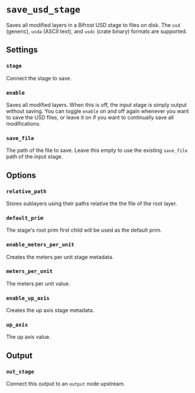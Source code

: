 # `save_usd_stage`

Saves all modified layers in a Bifrost USD stage to files on disk. The `usd` (generic), `usda` (ASCII text), and `usdc` (crate binary) formats are supported.

## Settings

### `stage`

Connect the stage to save.

### `enable`

Saves all modified layers. When this is off, the input stage is simply output without saving. You can toggle `enable` on and off again whenever you want to save the USD files, or leave it on if you want to continually save all modifications.

### `save_file`

The path of the file to save. Leave this empty to use the existing `save_file` path of the input stage.

## Options

### `relative_path`

Stores sublayers using their paths relative the the file of the root layer.

### `default_prim`

The stage's root prim first child will be used as the default prim.

### `enable_meters_per_unit`

Creates the meters per unit stage metadata.

### `meters_per_unit`

The meters per unit value.

### `enable_up_axis`

Creates the up axis stage metadata.

### `up_axis`

The up axis value.

## Output

### `out_stage`

Connect this output to an `output` node upstream.
